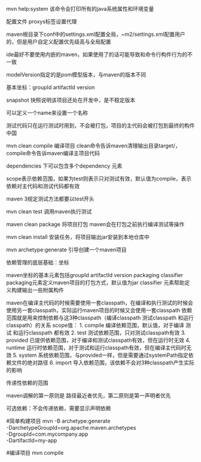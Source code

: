 mvn help:system 
	该命令会打印所有的java系统属性和环境变量
	
配置文件 proxys标签设置代理

maven根目录下conf中的settings.xml配置全局，~m2/settings.xml配置用户的，但是用户自定义配置优先级高与全局配置


ide最好不要使用内嵌的maven，如果使用了的话可能导致和命令行构件行为的不一致

modelVersion指定的是pom模型版本，与maven的版本不同

基本坐标：groupId artifactId version

snapshot 快照说明该项目还处在开发中，是不稳定版本

可以定义一个name来设置一个名称

测试代码只在运行测试时用到，不会被打包，项目的主代码会被打包到最终的构件中国


mvn clean compile
	编译项目
	clean命令告诉maven清理输出目录target/，compile命令告诉maven编译主项目代码
	
dependencies 下可以包含多个dependency 元素	

scope表示依赖范围，如果为test则表示只对测试有效，默认值为compile，表示依赖对主代码和测试代码都有效

maven 3规定测试方法都要以test开头

mvn clean test
	调用maven执行测试
	
maven clean package
	将项目打包
	maven会在打包之前执行编译测试等操作
	
mvn clean install
	安装任务，将项目输出jar安装到本地仓库中

mvn archetype:generate
	引导创建一个maven项目
	
依赖管理的底层基础：坐标

maven坐标的基本元素包括groupId  artifactId  version  packaging  classifier
packaging元素定义maven项目的打包方式，默认值为jar
classifier 元素帮助定义构建输出一些附属构件

maven在编译主代码的时候需要使用一套classpath，在编译和执行测试的时候会使用另一套classpath，实际运行maven项目的时候又会使用一套classpath
依赖范围就是用来控制依赖与这3种classpath（编译classpath 测试classpath 和运行classpath）的关系
scope值：
	1. compile 编译依赖范围，默认值，对于编译 测试 和运行classpath 都有效
	2. test  测试依赖范围，只对测试classpath有效
	3. provided 已提供依赖范围，对于编译和测试classpath有效，但在运行时无效
	4. runtime  运行时依赖范围，对于测试和运行classpath有效，但在编译主代码时无效
	5. system  系统依赖范围，与provided一样，但是需要通过systemPath指定依赖文件的绝对路径
	6. import  导入依赖范围，该依赖不会对3种classpath产生实际的影响


传递性依赖的范围	
	

maven调解的第一原则是 路径最近者优先，第二原则是第一声明者优先


可选依赖：不会传递依赖，需要显示声明依赖


	
	
	







#简单构建项目
mvn -B archetype:generate \
-DarchetypeGroupId=org.apache.maven.archetypes \
-DgroupId=com.mycompany.app \
-DartifactId=my-app       


#编译项目
mvn compile    

